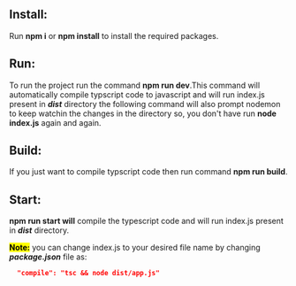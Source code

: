 ## Install:
Run **npm i** or **npm install** to install the required packages.

## Run:

To run the project run the command **npm run dev**.This command will automatically compile typscript code to javascript and will run index.js present in **_dist_** directory the following command will also prompt nodemon to keep watchin the changes in the directory so, you don't have run **node index.js** again and again.

## Build:

If you just want to compile typscript code then run command **npm run build**.

## Start:

**npm run start will** compile the typescript code and will run index.js present in **_dist_** directory.

**<mark>Note:</mark>** you can change index.js to your desired file name by changing **_package.json_** file as:

```json
  "compile": "tsc && node dist/app.js"
```



